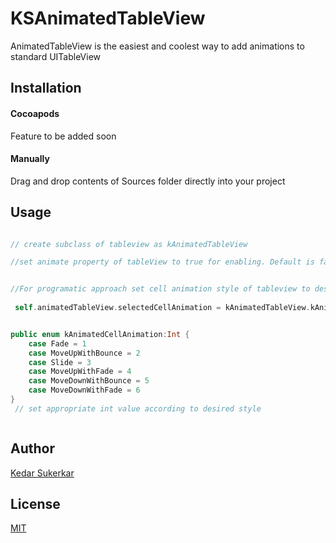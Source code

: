 # KSAnimatedTableView
AnimatedTableView is the easiest and coolest way to add animations to standard UITableView

## Installation

#### Cocoapods

Feature to be added soon


#### Manually

Drag and drop contents of Sources folder directly into your project

## Usage

```swift

// create subclass of tableview as kAnimatedTableView

//set animate property of tableView to true for enabling. Default is false


//For programatic approach set cell animation style of tableview to desired value
 
 self.animatedTableView.selectedCellAnimation = kAnimatedTableView.kAnimatedCellAnimation(rawValue: sender.tag) ?? kAnimatedTableView.kAnimatedCellAnimation.Fade


public enum kAnimatedCellAnimation:Int {
    case Fade = 1
    case MoveUpWithBounce = 2
    case Slide = 3
    case MoveUpWithFade = 4
    case MoveDownWithBounce = 5
    case MoveDownWithFade = 6
}
 // set appropriate int value according to desired style



```
## Author
[Kedar Sukerkar](https://github.com/Kedar-27)


## License
[MIT](https://choosealicense.com/licenses/mit/)
